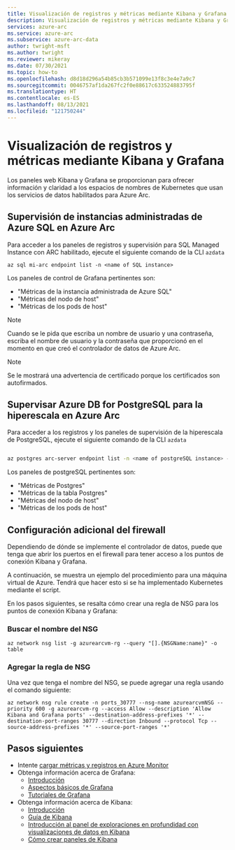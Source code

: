 ```yaml
---
title: Visualización de registros y métricas mediante Kibana y Grafana
description: Visualización de registros y métricas mediante Kibana y Grafana
services: azure-arc
ms.service: azure-arc
ms.subservice: azure-arc-data
author: twright-msft
ms.author: twright
ms.reviewer: mikeray
ms.date: 07/30/2021
ms.topic: how-to
ms.openlocfilehash: d8d18d296a54b85cb3b571099e13f8c3e4e7a9c7
ms.sourcegitcommit: 0046757af1da267fc2f0e88617c633524883795f
ms.translationtype: HT
ms.contentlocale: es-ES
ms.lasthandoff: 08/13/2021
ms.locfileid: "121750244"
---
```

# <a name="view-logs-and-metrics-using-kibana-and-grafana"></a>Visualización de registros y métricas mediante Kibana y Grafana

Los paneles web Kibana y Grafana se proporcionan para ofrecer información y claridad a los espacios de nombres de Kubernetes que usan los servicios de datos habilitados para Azure Arc.



## <a name="monitor-azure-sql-managed-instances-on-azure-arc"></a>Supervisión de instancias administradas de Azure SQL en Azure Arc

Para acceder a los paneles de registros y supervisión para SQL Managed Instance con ARC habilitado, ejecute el siguiente comando de la CLI `azdata`

```azurecl
az sql mi-arc endpoint list -n <name of SQL instance>

```
Los paneles de control de Grafana pertinentes son:

* "Métricas de la instancia administrada de Azure SQL"
* "Métricas del nodo de host"
* "Métricas de los pods de host"


> [!NOTE]
>  Cuando se le pida que escriba un nombre de usuario y una contraseña, escriba el nombre de usuario y la contraseña que proporcionó en el momento en que creó el controlador de datos de Azure Arc.

> [!NOTE]
>  Se le mostrará una advertencia de certificado porque los certificados son autofirmados.


## <a name="monitor-azure-database-for-postgresql-hyperscale-on-azure-arc"></a>Supervisar Azure DB for PostgreSQL para la hiperescala en Azure Arc

Para acceder a los registros y los paneles de supervisión de la hiperescala de PostgreSQL, ejecute el siguiente comando de la CLI `azdata`

```bash

az postgres arc-server endpoint list -n <name of postgreSQL instance> --k8s-namespace <namespace> --use-k8s

```

Los paneles de postgreSQL pertinentes son:

* "Métricas de Postgres"
* "Métricas de la tabla Postgres"
* "Métricas del nodo de host"
* "Métricas de los pods de host"


## <a name="additional-firewall-configuration"></a>Configuración adicional del firewall

Dependiendo de dónde se implemente el controlador de datos, puede que tenga que abrir los puertos en el firewall para tener acceso a los puntos de conexión Kibana y Grafana.

A continuación, se muestra un ejemplo del procedimiento para una máquina virtual de Azure. Tendrá que hacer esto si se ha implementado Kubernetes mediante el script.

En los pasos siguientes, se resalta cómo crear una regla de NSG para los puntos de conexión Kibana y Grafana:

### <a name="find-the-name-of-the-nsg"></a>Buscar el nombre del NSG

```azurecli
az network nsg list -g azurearcvm-rg --query "[].{NSGName:name}" -o table
```

### <a name="add-the-nsg-rule"></a>Agregar la regla de NSG

Una vez que tenga el nombre del NSG, se puede agregar una regla usando el comando siguiente:

```azurecli
az network nsg rule create -n ports_30777 --nsg-name azurearcvmNSG --priority 600 -g azurearcvm-rg --access Allow --description 'Allow Kibana and Grafana ports' --destination-address-prefixes '*' --destination-port-ranges 30777 --direction Inbound --protocol Tcp --source-address-prefixes '*' --source-port-ranges '*'
```


## <a name="next-steps"></a>Pasos siguientes
- Intente [cargar métricas y registros en Azure Monitor](upload-metrics-and-logs-to-azure-monitor.md)
- Obtenga información acerca de Grafana:
   - [Introducción](https://grafana.com/docs/grafana/latest/getting-started/getting-started)
   - [Aspectos básicos de Grafana](https://grafana.com/tutorials/grafana-fundamentals/#1)
   - [Tutoriales de Grafana](https://grafana.com/tutorials/grafana-fundamentals/#1)
- Obtenga información acerca de Kibana:
   - [Introducción](https://www.elastic.co/webinars/getting-started-kibana?baymax=default&elektra=docs&storm=top-video)
   - [Guía de Kibana](https://www.elastic.co/guide/en/kibana/current/index.html)
   - [Introducción al panel de exploraciones en profundidad con visualizaciones de datos en Kibana](https://www.elastic.co/webinars/dashboard-drilldowns-with-data-visualizations-in-kibana/)
   - [Cómo crear paneles de Kibana](https://www.elastic.co/webinars/how-to-build-kibana-dashboards/)

